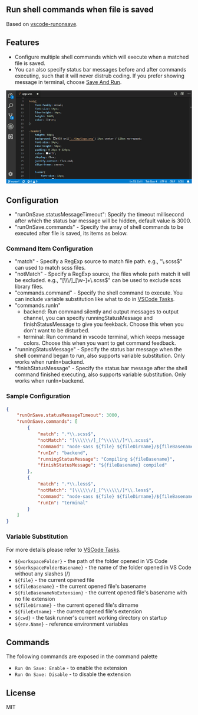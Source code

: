 ## Run shell commands when file is saved

Based on [vscode-runonsave](https://github.com/emeraldwalk/vscode-runonsave).


## Features

- Configure multiple shell commands which will execute when a matched file is saved.
- You can also specify status bar messages before and after commands executing, such that it will never distrub coding. If you prefer showing message in terminal, choose [Save And Run](https://github.com/wk-j/vscode-save-and-run).

![example](images/example.gif)


## Configuration

- "runOnSave.statusMessageTimeout": Specify the timeout millisecond after which the status bar message will be hidden, default value is 3000.
- "runOnSave.commands" - Specify the array of shell commands to be executed after file is saved, its items as below.


### Command Item Configuration

- "match" - Specify a RegExp source to match file path. e.g., \"\\.scss$\" can used to match scss files.
- "notMatch" - Specify a RegExp source, the files whole path match it will be excluded. e.g., \"[\\\\\\/]_[\\w-]+\\.scss$\" can be used to exclude scss library files.
- "commands.command" - Specify the shell command to execute. You can include variable substitution like what to do in [VSCode Tasks](https://code.visualstudio.com/docs/editor/tasks#_variable-substitution).
- "commands.runIn"
    - backend: Run command silently and output messages to output channel, you can specify runningStatusMessage and finishStatusMessage to give you feekback. Choose this when you don't want to be disturbed.
    - terminal: Run command in vscode terminal, which keeps message colors. Choose this when you want to get command feedback.
- "runningStatusMessage" - Specify the status bar message when the shell command began to run, also supports variable substitution. Only works when runIn=backend.
- "finishStatusMessage" - Specify the status bar message after the shell command finished executing, also supports variable substitution. Only works when runIn=backend.


### Sample Configuration

```json
{
    "runOnSave.statusMessageTimeout": 3000,
    "runOnSave.commands": [
        {
            "match": ".*\\.scss$",
            "notMatch": "[\\\\\\/]_[^\\\\\\/]*\\.scss$",
            "command": "node-sass ${file} ${fileDirname}/${fileBasenameNoExtension}.css",
            "runIn": "backend",
            "runningStatusMessage": "Compiling ${fileBasename}",
            "finishStatusMessage": "${fileBasename} compiled"
        },
        {
            "match": ".*\\.less$",
            "notMatch": "[\\\\\\/]_[^\\\\\\/]*\\.less$",
            "command": "node-sass ${file} ${fileDirname}/${fileBasenameNoExtension}.css",
            "runIn": "terminal"
        }
    ]
}
```


### Variable Substitution

For more details please refer to [VSCode Tasks](https://code.visualstudio.com/docs/editor/tasks#_variable-substitution).

 - `${workspaceFolder}` - the path of the folder opened in VS Code
 - `${workspaceFolderBasename}` - the name of the folder opened in VS Code without any slashes (/)
 - `${file}` - the current opened file
 - `${fileBasename}` - the current opened file's basename
 - `${fileBasenameNoExtension}` - the current opened file's basename with no file extension
 - `${fileDirname}` - the current opened file's dirname
 - `${fileExtname}` - the current opened file's extension
 - `${cwd}` - the task runner's current working directory on startup
 - `${env.Name}` - reference environment variables



## Commands

The following commands are exposed in the command palette

- `Run On Save: Enable` - to enable the extension
- `Run On Save: Disable` - to disable the extension


## License

MIT